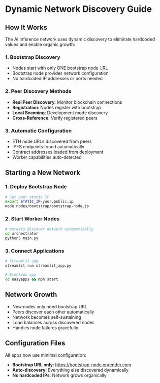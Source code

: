 # Dynamic Network Discovery Guide

## How It Works

The AI inference network uses dynamic discovery to eliminate hardcoded values and enable organic growth:

### 1. Bootstrap Discovery
- Nodes start with only ONE bootstrap node URL
- Bootstrap node provides network configuration
- No hardcoded IP addresses or ports needed

### 2. Peer Discovery Methods
- **Real Peer Discovery**: Monitor blockchain connections
- **Registration**: Nodes register with bootstrap
- **Local Scanning**: Development mode discovery
- **Cross-Reference**: Verify registered peers

### 3. Automatic Configuration
- ETH node URLs discovered from peers
- IPFS endpoints found automatically  
- Contract addresses loaded from deployment
- Worker capabilities auto-detected

## Starting a New Network

### 1. Deploy Bootstrap Node
```bash
# Set your static IP
export STATIC_IP=your.public.ip
node nodes/bootstrap/bootstrap-node.js
```

### 2. Start Worker Nodes
```bash
# Workers discover network automatically
cd orchestrator
python3 main.py
```

### 3. Connect Applications
```bash
# Streamlit app
streamlit run streamlit_app.py

# Electron app  
cd easyapps && npm start
```

## Network Growth

- New nodes only need bootstrap URL
- Peers discover each other automatically
- Network becomes self-sustaining
- Load balances across discovered nodes
- Handles node failures gracefully

## Configuration Files

All apps now use minimal configuration:

- **Bootstrap URL only**: https://bootstrap-node.onrender.com
- **Auto-discovery**: Everything else discovered dynamically
- **No hardcoded IPs**: Network grows organically
